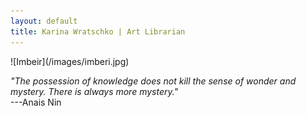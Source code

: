 ```yaml
---
layout: default
title: Karina Wratschko | Art Librarian
---
```

<span class="homeimage">
![Imbeir](/images/imberi.jpg)  
</span>

*"The possession of knowledge does not kill the sense of wonder and mystery. There is always more mystery."*  
---Anais Nin  

